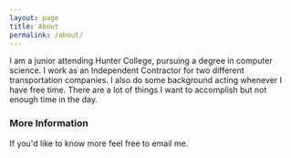 ```yaml
---
layout: page
title: About
permalink: /about/
---
```


I am a junior attending Hunter College, pursuing a degree in computer science. I work as an Independent Contractor for two different transportation companies. I also do some background acting whenever I have free time. There are a lot of things I want to accomplish but not enough time in the day.  

### More Information

If you'd like to know more feel free to email me.

